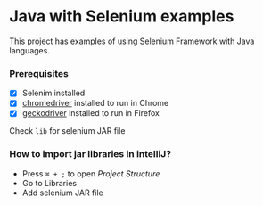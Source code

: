 # Java with Selenium examples

This project has examples of using Selenium Framework with Java languages.

### Prerequisites
 - [x] Selenim installed
 - [x] [chromedriver](https://chromedriver.chromium.org) installed to run in Chrome
 - [x] [geckodriver](https://github.com/mozilla/geckodriver/releases) installed to run in Firefox 

Check `lib` for selenium JAR file

### How to import jar libraries in intelliJ?
- Press `⌘ + ;` to open *Project Structure*
- Go to Libraries
- Add selenium JAR file

